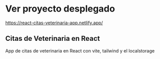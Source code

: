 
# Ver proyecto desplegado

https://react-citas-veterinaria-app.netlify.app/

## Citas de Veterinaria en React

App de citas de veterinaria en React con vite, tailwind y el localstorage

